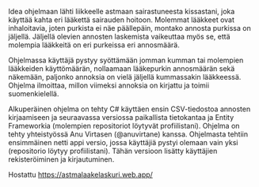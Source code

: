 Idea ohjelmaan lähti liikkeelle astmaan sairastuneesta kissastani, joka käyttää kahta eri lääkettä sairauden hoitoon. Molemmat lääkkeet ovat inhaloitavia, joten purkista ei näe 
päällepäin, montako annosta purkissa on jäljellä. Jäljellä olevien annosten laskemista vaikeuttaa myös se, että molempia lääkkeitä on eri purkeissa eri annosmäärä. 

Ohjelmassa käyttäjä pystyy syöttämään jomman kumman tai molempien lääkkeiden käyttömäärän, nollaamaan lääkepurkin annosmäärän sekä näkemään, paljonko annoksia on vielä jäljellä 
kummassakin lääkkeessä. Ohjelma ilmoittaa, millon viimeksi annoksia on kirjattu ja toimii suomenkielellä.

Alkuperäinen ohjelma on tehty C# käyttäen ensin CSV-tiedostoa annosten kirjaamiseen ja seuraavassa versiossa paikallista tietokantaa ja Entity Frameworkia 
(molempien repositoriot löytyvät profiilistani). Ohjelma on tehty yhteistyössä Anu Virtasen (@anuvirtane) kanssa. Ohjelmasta tehtiin ensimmäinen netti appi versio, jossa käyttäjiä pystyi olemaan vain yksi (repositorio löytyy profiilistani). Tähän versioon lisätty käyttäjien rekisteröiminen ja kirjautuminen.

Hostattu https://astmalaakelaskuri.web.app/

